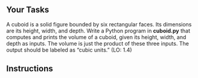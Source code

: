## Your Tasks

A cuboid is a solid figure bounded by six rectangular faces. Its dimensions are its height, width, and depth. Write a Python program in **cuboid.py** that computes and prints the volume of a cuboid, given its height, width, and depth as inputs. The volume is just the product of these three inputs. The output should be labeled as “cubic units.” (LO: 1.4)

## Instructions
